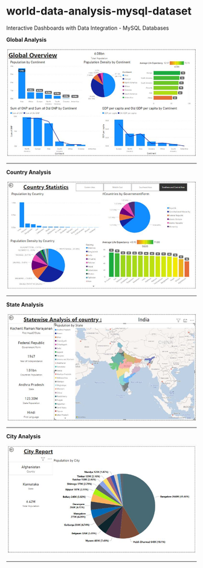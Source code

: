 # world-data-analysis-mysql-dataset

Interactive Dashboards with Data Integration - MySQL Databases

**Global Analysis**

![Power BI report page 1](artifacts/global.JPG)

---

**Country Analysis**

![Power BI report page 2](artifacts/country.JPG)

---

**State Analysis**

![Power BI report page 3](artifacts/state.JPG)

---

**City Analysis**

![Power BI report page 4](artifacts/city.JPG)

---
